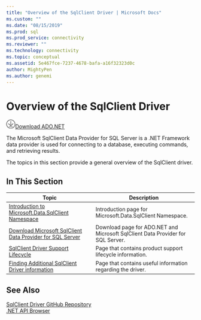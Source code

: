 ```yaml
---
title: "Overview of the SqlClient Driver | Microsoft Docs"
ms.custom: ""
ms.date: "08/15/2019"
ms.prod: sql
ms.prod_service: connectivity
ms.reviewer: ""
ms.technology: connectivity
ms.topic: conceptual
ms.assetid: 5e467fce-7237-4678-bafa-a16f32323d0c
author: MightyPen
ms.author: genemi
---
```

# Overview of the SqlClient Driver

![Download-DownArrow-Circled](../../ssdt/media/download.png)[Download ADO.NET](../sql-connection-libraries.md#anchor-20-drivers-relational-access)

 The Microsoft SqlClient Data Provider for SQL Server is a .NET Framework data provider is used for connecting to a database, executing commands, and retrieving results.  
  
 The topics in this section provide a general overview of the SqlClient driver.
  
## In This Section  
  
|Topic|Description|  
|-----------|-----------------|  
|[Introduction to Microsoft.Data.SqlClient Namespace](introduction-to-microsoft-data-sqlclient-namespace.md)|Introduction page for Microsoft.Data.SqlClient Namespace.|  
|[Download Microsoft SqlClient Data Provider for SQL Server](download-microsoft-sqlclient-data-provider-for-sql-server.md)|Download page for ADO.NET and Microsoft SqlClient Data Provider for SQL Server.|  
|[SqlClient Driver Support Lifecycle](sqlclient-driver-support-lifecycle.md)|Page that contains product support lifecycle information.|  
|[Finding Additional SqlClient Driver information](finding-additional-sqlclient-driver-information.md)|Page that contains useful information regarding the driver.|  

## See Also  
 [SqlClient Driver GitHub Repository](https://github.com/dotnet/SqlClient)  
 [.NET API Browser](https://docs.microsoft.com/dotnet/api/)